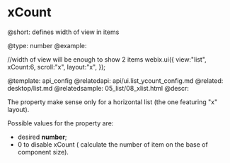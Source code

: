 xCount
=============


@short:
	defines width of view in items

@type:  number
@example:

//width of view will be enough to show 2 items
webix.ui({
	view:"list", 
	xCount:6,
	scroll:"x",
	layout:"x",
});

@template:	api_config
@relatedapi:
	api/ui.list_ycount_config.md
@related:
	desktop/list.md
@relatedsample:
	05_list/08_xlist.html
@descr:

The property make sense only for a horizontal list (the one featuring "x" layout).

Possible values for the property are:

- desired **number**;
- 0 to disable xCount ( calculate the number of item on the base of component size).



